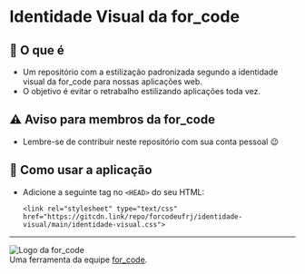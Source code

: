 # Identidade Visual da for_code

## 🤔 O que é
- Um repositório com a estilização padronizada segundo a identidade visual da for_code para nossas aplicações web.
- O objetivo é evitar o retrabalho estilizando aplicações toda vez.

## ⚠ Aviso para membros da for_code
- Lembre-se de contribuir neste repositório com sua conta pessoal 😉

## 🔨 Como usar a aplicação
- Adicione a seguinte tag no ``<HEAD>`` do seu HTML:
  ```
  <link rel="stylesheet" type="text/css" href="https://gitcdn.link/repo/forcodeufrj/identidade-visual/main/identidade-visual.css">
  ```

---

![Logo da for_code](https://imgur.com/CfDkyrD.png)
<br>
Uma ferramenta da equipe [for_code](https://www.instagram.com/forcodeufrj/).
